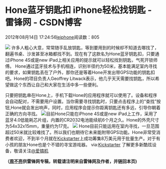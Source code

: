 
# Hone蓝牙钥匙扣 iPhone轻松找钥匙 - 雷锋网 - CSDN博客


2012年08月14日 17:24:56[leiphone](https://me.csdn.net/leiphone)阅读数：805


![](http://www.leiphone.com/wp-content/uploads/2012/08/1232.jpg)
许多人粗心大意，常常随手乱放钥匙，等到要用到的时候却不知道去哪找了，翻遍书桌、沙发甚至冰箱都找不到。现在有了这款名为Hone蓝牙钥匙扣，只要通过iPhone 4S或是new iPad上相关应用的提示就可以轻松找到钥匙，气死开锁师傅。
Hone通过蓝牙技术与手机相连，识别半径约为50米，基本能满足室内寻找的要求，如果钥匙丢在了户外，那你还是等着Hone开发出带GPS功能的钥匙扣吧。Hone的项目负责人Geoffrey Litwack表示，他几乎天天需要找钥匙，所以希望做这个东西让自己和大家在生活中多一些便利。

只要把钥匙串在Hone上，手机下载Hone的应用程序就可以使用了。设备和程序会自动配对，不需要用户设置。当你需要寻找钥匙时，只要点击程序上的“查找”按钮,Hone就会发出响声，同时，应用程序会提示你距离钥匙还有多远，引导你朝着正确的方向寻找。
![](http://www.leiphone.com/wp-content/uploads/2012/08/29.jpg)目前Hone只能在iPhone
 4S或是new iPad上工作，采用了蓝牙4.0低能耗芯片组，内置的CR2032电池能续航6个月之久。Hone的外壳尺寸为54x32x15mm，重量约为17克。
![](http://www.leiphone.com/wp-content/uploads/2012/08/19.jpg)
Hone目前只能运用在室内寻找，一旦范围超过50米就比较难找了。所以我们也期待它未来能附带GPS功能。Hone非常受消费者欢迎，不到半个月就在[Kickstarter](http://www.kickstarter.com/projects/690528216/hone-for-iphone-4s-never-lose-your-keys-again?ref=card)上成功筹集8万美元用于批量生产。对于有小孩的朋友Hone也是个不错的寻宝游戏器。
via:[Kickstarter](http://www.kickstarter.com/projects/690528216/hone-for-iphone-4s-never-lose-your-keys-again?ref=card)
了解更多新酷炫设备，敬请关注[@爱搞机](http://weibo.com/u/2708473010)

**（****[周不亮](http://www.leiphone.com/author/%E5%91%A8%E4%B8%8D%E4%BA%AE)****供****雷锋网****专稿，转载请注明来自雷锋网及作者，并链回本页)**

